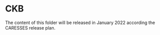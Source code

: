 # CKB
The content of this folder will be released in January 2022 according the CARESSES release plan.